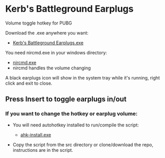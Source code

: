 # Kerb's Battleground Earplugs
Volume toggle hotkey for PUBG

Download the .exe anywhere you want:
  - [Kerb's Battleground Earplugs.exe](https://github.com/QuietKerb/Kerbs-Battleground-Earplugs/raw/master/bin/Kerb's%20Battleground%20Earplugs.exe)
  
You need nircmd.exe in your windows directory:  
  - [nircmd.exe](https://github.com/QuietKerb/Kerbs-Battleground-Earplugs/raw/master/deps/nircmd.exe)  
  - nircmd handles the volume changing
  
A black earplugs icon will show in the system tray while it's running, right click and exit to close.
  
## Press Insert to toggle earplugs in/out

### If you want to change the hotkey or earplug volume: 

  - You will need autohotkey installed to run/compile the script:  
    - [ahk-install.exe](https://www.autohotkey.com/download/ahk-install.exe)
  
  - Copy the script from the src directory or clone/download the repo, instructions are in the script.
